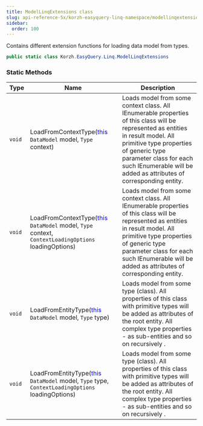 ```yaml
---
title: ModelLinqExtensions class
slug: api-reference-5x/korzh-easyquery-linq-namespace/modellinqextensions-class
sidebar:
  order: 100
---
```


Contains different extension functions for loading data model from types.
```csharp
public static class Korzh.EasyQuery.Linq.ModelLinqExtensions

```

### Static Methods

| Type | Name | Description | 
| --- | --- | --- | 
| `void` | LoadFromContextType(<span style='color: blue'>this</span> `DataModel` model, `Type` context) | Loads model from some context class.  All IEnumerable properties of this class will be represented as entities in result model.  All primitive type properties of generic type parameter class for each such IEnumerable will be added as attributes of corresponding entity. | 
| `void` | LoadFromContextType(<span style='color: blue'>this</span> `DataModel` model, `Type` context, `ContextLoadingOptions` loadingOptions) | Loads model from some context class.  All IEnumerable properties of this class will be represented as entities in result model.  All primitive type properties of generic type parameter class for each such IEnumerable will be added as attributes of corresponding entity. | 
| `void` | LoadFromEntityType(<span style='color: blue'>this</span> `DataModel` model, `Type` type) | Loads model from some type (class).  All properties of this class with primitive types will be added as attributes of the root entity.  All complex type properties - as sub-entities and so on recursively . | 
| `void` | LoadFromEntityType(<span style='color: blue'>this</span> `DataModel` model, `Type` type, `ContextLoadingOptions` loadingOptions) | Loads model from some type (class).  All properties of this class with primitive types will be added as attributes of the root entity.  All complex type properties - as sub-entities and so on recursively . |
